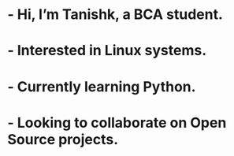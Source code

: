 # - Hi, I’m Tanishk, a BCA student.
# - Interested in Linux systems.
# - Currently learning Python.
# - Looking to collaborate on Open Source projects.

